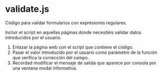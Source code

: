 # validate.js
Código para validar formularios con expresiones regulares.

Incluir el script en aquellas páginas donde necesitéis validar datos introducidos por el usuario.

1) Enlazar la página web con el script que contiene el código.
2) Pasar el valor introducido por el usuario como parámetro de la función que verifica la corrección del campo.
3) Recordad modificar el mensaje de salida que aparece por consola por una ventana modal informativa.
